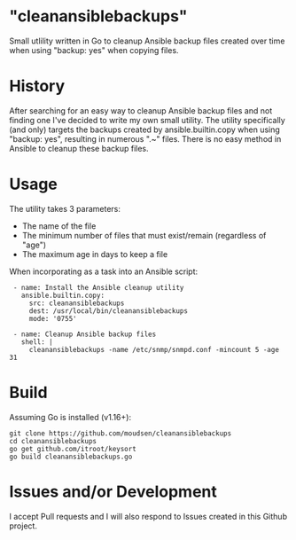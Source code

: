 # "cleanansiblebackups"
Small utlility written in Go to cleanup Ansible backup files created over time when using "backup: yes" when copying files.

# History
After searching for an easy way to cleanup Ansible backup files and not finding one I've decided to write my own small utility. The utility specifically (and only) targets the backups created by ansible.builtin.copy when using "backup: yes", resulting in numerous "<filename>.<ansible info>~" files.
There is no easy method in Ansible to cleanup these backup files.

# Usage
The utility takes 3 parameters:
  - The name of the file
  - The minimum number of files that must exist/remain (regardless of "age")
  - The maximum age in days to keep a file
  
 When incorporating as a task into an Ansible script:
  
```
 - name: Install the Ansible cleanup utility
   ansible.builtin.copy:
     src: cleanansiblebackups
     dest: /usr/local/bin/cleanansiblebackups
     mode: '0755'

 - name: Cleanup Ansible backup files
   shell: |
     cleanansiblebackups -name /etc/snmp/snmpd.conf -mincount 5 -age 31
```

# Build
Assuming Go is installed (v1.16+):
```
git clone https://github.com/moudsen/cleanansiblebackups
cd cleanansiblebackups
go get github.com/itroot/keysort
go build cleanansiblebackups.go
```
  
# Issues and/or Development
I accept Pull requests and I will also respond to Issues created in this Github project.
